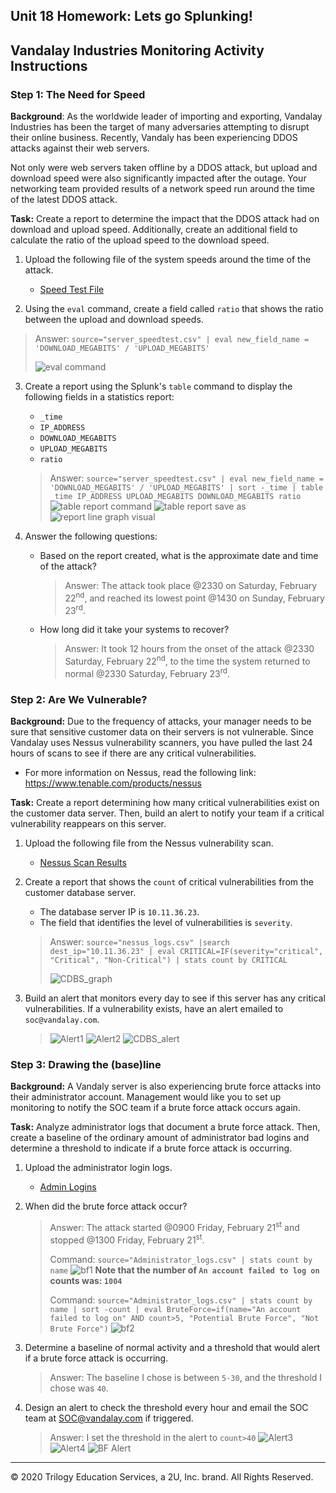 ## Unit 18 Homework: Lets go Splunking!

## Vandalay Industries Monitoring Activity Instructions


### Step 1: The Need for Speed 

**Background**: As the worldwide leader of importing and exporting, Vandalay Industries has been the target of many adversaries attempting to disrupt their online business. Recently, Vandaly has been experiencing DDOS attacks against their web servers.

Not only were web servers taken offline by a DDOS attack, but upload and download speed were also significantly impacted after the outage. Your networking team provided results of a network speed run around the time of the latest DDOS attack.

**Task:** Create a report to determine the impact that the DDOS attack had on download and upload speed. Additionally, create an additional field to calculate the ratio of the upload speed to the download speed.


1.  Upload the following file of the system speeds around the time of the attack.
    - [Speed Test File](resources/server_speedtest.csv)

2. Using the `eval` command, create a field called `ratio` that shows the ratio between the upload and download speeds.
  > Answer: `source="server_speedtest.csv" | eval new_field_name = 'DOWNLOAD_MEGABITS' / 'UPLOAD_MEGABITS'`
  > 
  > ![eval command](images/eval_command.JPG)
      
3. Create a report using the Splunk's `table` command to display the following fields in a statistics report:
    - `_time`
    - `IP_ADDRESS`
    - `DOWNLOAD_MEGABITS`
    - `UPLOAD_MEGABITS`
    - `ratio`
   > Answer: `source="server_speedtest.csv" | eval new_field_name = 'DOWNLOAD_MEGABITS' / 'UPLOAD_MEGABITS' | sort -_time | table _time IP_ADDRESS UPLOAD_MEGABITS DOWNLOAD_MEGABITS ratio`
   > ![table report command](images/table_report_command.JPG)
   > ![table report save as](images/table_report_save_as.JPG)
   > ![report line graph visual](images/report_line_graph_visual.JPG)

4. Answer the following questions:

    - Based on the report created, what is the approximate date and time of the attack?
      > Answer: The attack took place @2330 on Saturday, February 22<sup>nd</sup>, and reached its lowest point @1430 on Sunday,     February 23<sup>rd</sup>.
      
    - How long did it take your systems to recover?
      > Answer: It took 12 hours from the onset of the attack @2330 Saturday, February 22<sup>nd</sup>, to the time the system returned to normal @2330 Saturday, February 23<sup>rd</sup>. 

### Step 2: Are We Vulnerable? 

**Background:**  Due to the frequency of attacks, your manager needs to be sure that sensitive customer data on their servers is not vulnerable. Since Vandalay uses Nessus vulnerability scanners, you have pulled the last 24 hours of scans to see if there are any critical vulnerabilities.

  - For more information on Nessus, read the following link: https://www.tenable.com/products/nessus

**Task:** Create a report determining how many critical vulnerabilities exist on the customer data server. Then, build an alert to notify your team if a critical vulnerability reappears on this server.

1. Upload the following file from the Nessus vulnerability scan.
   - [Nessus Scan Results](resources/nessus_logs.csv)

2. Create a report that shows the `count` of critical vulnerabilities from the customer database server.
   - The database server IP is `10.11.36.23`.
   - The field that identifies the level of vulnerabilities is `severity`.

   > Answer: `source="nessus_logs.csv" |search dest_ip="10.11.36.23" | eval CRITICAL=IF(severity="critical", "Critical", "Non-Critical") | stats count by CRITICAL`
   > 
   > ![CDBS_graph](images/CDBS_graph.JPG)
 
3. Build an alert that monitors every day to see if this server has any critical vulnerabilities. If a vulnerability exists, have an alert emailed to `soc@vandalay.com`.

   > ![Alert1](images/Alert1.JPG)
   > ![Alert2](images/Alert2.JPG)
   > ![CDBS_alert](images/CDBS_alert.JPG)

### Step 3: Drawing the (base)line

**Background:**  A Vandaly server is also experiencing brute force attacks into their administrator account. Management would like you to set up monitoring to notify the SOC team if a brute force attack occurs again.

**Task:** Analyze administrator logs that document a brute force attack. Then, create a baseline of the ordinary amount of administrator bad logins and determine a threshold to indicate if a brute force attack is occurring.

1. Upload the administrator login logs.
   - [Admin Logins](resources/Administrator_logs.csv)

2. When did the brute force attack occur?
   > Answer: The attack started @0900 Friday, February 21<sup>st</sup> and stopped @1300 Friday, February 21<sup>st</sup>. 
   > 
   > Command: `source="Administrator_logs.csv" | stats count by name`
   > ![bf1](images/bruteforce1.JPG)
   > **Note that the number of `An account failed to log on` counts was: `1004`**
   >
   > Command: `source="Administrator_logs.csv" | stats count by name | sort -count | eval BruteForce=if(name="An account failed to log on" AND count>5, "Potential Brute Force", "Not Brute Force")`
   > ![bf2](images/bruteforce2.JPG)
        
3. Determine a baseline of normal activity and a threshold that would alert if a brute force attack is occurring.
   > Answer: The baseline I chose is between `5-30`, and the threshold I chose was `40`. 
   
4. Design an alert to check the threshold every hour and email the SOC team at SOC@vandalay.com if triggered. 
   > Answer: I set the threshold in the alert to `count>40`
   > ![Alert3](images/alert3.JPG)
   > ![Alert4](images/alert4.JPG)
   > ![BF Alert](images/bf_alert.JPG)

---

© 2020 Trilogy Education Services, a 2U, Inc. brand. All Rights Reserved.
